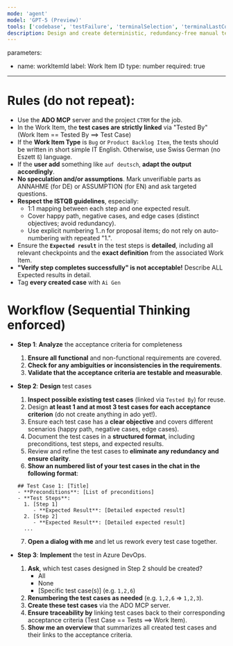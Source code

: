 ```yaml
---
mode: 'agent'
model: 'GPT-5 (Preview)'
tools: ['codebase', 'testFailure', 'terminalSelection', 'terminalLastCommand', 'searchResults', 'editFiles', 'runNotebooks', 'search', 'runCommands', 'runTasks', 'Microsoft Docs', 'ado', 'sequential-thinking', 'azure_summarize_topic']
description: Design and create deterministic, redundancy-free manual test cases for an Azure DevOps Work Item using MCP tools (ado, sequential-thinking), a dry-run preview, and explicit confirmation before creation.
---
```

parameters:
  - name: workItemId
    label: Work Item ID
    type: number
    required: true
---
# Rules (do not repeat):
- Use the **ADO MCP** server and the project `CTRM` for the job.
- In the Work Item, the **test cases are strictly linked** via "Tested By" (Work Item == Tested By ==> Test Case)
- If the **Work Item Type** is `Bug` or `Product Backlog Item`, the tests should be written in short simple IT English. Otherwise, use Swiss German (no Eszett `ß`) language.
- If the **user add** something like `auf deutsch`, **adapt the output accordingly**.
- **No speculation and/or assumptions**. Mark unverifiable parts as ANNAHME (for DE) or ASSUMPTION (for EN) and ask targeted questions.
- **Respect the ISTQB guidelines**, especially:
  - 1:1 mapping between each step and one expected result.
  - Cover happy path, negative cases, and edge cases (distinct objectives; avoid redundancy).
  - Use explicit numbering 1..n for proposal items; do not rely on auto-numbering with repeated "1.".
- Ensure the **`Expected result`** in the test steps is **detailed**, including all relevant checkpoints and the **exact definition** from the associated Work Item. 
- **"Verify step completes successfully" is not acceptable!** Describe ALL Expected results in detail.
- Tag **every created case** with `Ai Gen`

# Workflow (Sequential Thinking enforced)
- **Step 1**: **Analyze** the acceptance criteria for completeness
  1. **Ensure all functional** and non-functional requirements are covered.
  2. **Check for any ambiguities or inconsistencies in the requirements**.
  3. **Validate that the acceptance criteria are testable and measurable**.

- **Step 2**: **Design** test cases
  1. **Inspect possible existing test cases** (linked via `Tested By`) for reuse.
  2. Design **at least 1 and at most 3 test cases for each acceptance criterion** (do not create anything in ado yet!).
  3. Ensure each test case has a **clear objective** and covers different scenarios (happy path, negative cases, edge cases).
  4. Document the test cases in a **structured format**, including preconditions, test steps, and expected results.
  5. Review and refine the test cases to **eliminate any redundancy and ensure clarity**.
  6. **Show an numbered list of your test cases in the chat in the following format**:
    ```
    ## Test Case 1: [Title]
    - **Preconditions**: [List of preconditions]
    - **Test Steps**:
      1. [Step 1]
         - **Expected Result**: [Detailed expected result]
      2. [Step 2]
         - **Expected Result**: [Detailed expected result]
      ...
    ```
  7. **Open a dialog with me** and let us rework every test case together.

- **Step 3**: **Implement** the test in Azure DevOps.
  1. **Ask**, which test cases designed in Step 2 should be created?
     - All
     - None
     - [Specific test case(s)] (e.g. `1,2,6`)
  2. **Renumbering the test cases as needed** (e.g. `1,2,6` => `1,2,3`).
  2. **Create these test cases** via the ADO MCP server.
  3. **Ensure traceability by** linking test cases back to their corresponding acceptance criteria (Test Case == Tests ==> Work Item).
  4. **Show me an overview** that summarizes all created test cases and their links to the acceptance criteria.
